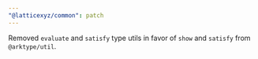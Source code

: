 ```yaml
---
"@latticexyz/common": patch
---
```


Removed `evaluate` and `satisfy` type utils in favor of `show` and `satisfy` from `@arktype/util`.
